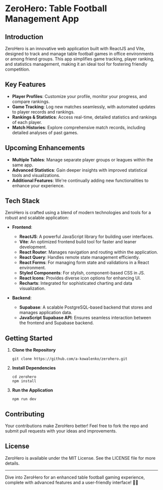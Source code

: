 
# ZeroHero: Table Football Management App

## Introduction
ZeroHero is an innovative web application built with ReactJS and Vite, designed to track and manage table football games in office environments or among friend groups. This app simplifies game tracking, player ranking, and statistics management, making it an ideal tool for fostering friendly competition.

## Key Features
- **Player Profiles**: Customize your profile, monitor your progress, and compare rankings.
- **Game Tracking**: Log new matches seamlessly, with automated updates to player records and rankings.
- **Rankings & Statistics**: Access real-time, detailed statistics and rankings of each player.
- **Match Histories**: Explore comprehensive match records, including detailed analyses of past games.

## Upcoming Enhancements
- **Multiple Tables**: Manage separate player groups or leagues within the same app.
- **Advanced Statistics**: Gain deeper insights with improved statistical tools and visualizations.
- **Additional Features**: We're continually adding new functionalities to enhance your experience.

## Tech Stack
ZeroHero is crafted using a blend of modern technologies and tools for a robust and scalable application:

- **Frontend**:
  - **ReactJS**: A powerful JavaScript library for building user interfaces.
  - **Vite**: An optimized frontend build tool for faster and leaner development.
  - **React Router**: Manages navigation and routing within the application.
  - **React Query**: Handles remote state management efficiently.
  - **React Forms**: For managing form state and validations in a React environment.
  - **Styled Components**: For stylish, component-based CSS in JS.
  - **React Icons**: Provides diverse icon options for enhancing UI.
  - **Recharts**: Integrated for sophisticated charting and data visualization.
 

- **Backend**:
  - **Supabase**: A scalable PostgreSQL-based backend that stores and manages application data.
  - **JavaScript Supabase API**: Ensures seamless interaction between the frontend and Supabase backend.

## Getting Started
1. **Clone the Repository**
   ```
   git clone https://github.com/a-kowalenko/zerohero.git
   ```
2. **Install Dependencies**
   ```
   cd zerohero
   npm install
   ```
3. **Run the Application**
   ```
   npm run dev
   ```

## Contributing
Your contributions make ZeroHero better! Feel free to fork the repo and submit pull requests with your ideas and improvements.

## License
ZeroHero is available under the MIT License. See the LICENSE file for more details.

---

Dive into ZeroHero for an enhanced table football gaming experience, complete with advanced features and a user-friendly interface! 🏓✨
